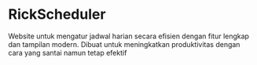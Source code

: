 # RickScheduler
Website untuk mengatur jadwal harian secara efisien dengan fitur lengkap dan tampilan modern. Dibuat untuk meningkatkan produktivitas dengan cara yang santai namun tetap efektif 
